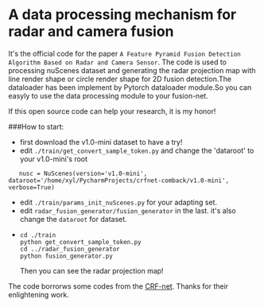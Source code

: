 # A data processing mechanism for radar and camera fusion
It's the official code for the paper `A Feature Pyramid Fusion Detection Algorithm Based on Radar and Camera Sensor`.
The code is used to processing nuScenes dataset and generating the radar projection map with line render shape or circle render shape for 2D fusion detection.The dataloader has been implement by Pytorch dataloader module.So you can easyly to use the data processing module to your fusion-net.

If this open source code can help your research, it is my honor!

###How to start:
- first download the v1.0-mini dataset to have a try!
- edit `./train/get_convert_sample_token.py` and change the 'dataroot' to  your v1.0-mini's root
 ```
    nusc = NuScenes(version='v1.0-mini', dataroot='/home/xyl/PycharmProjects/crfnet-comback/v1.0-mini', verbose=True)
```
- edit `./train/params_init_nuScenes.py` for your adapting set.
- edit `radar_fusion_generator/fusion_generator` in the last. it's also change
the `dataroot` for dataset.
- ```
  cd ./train
  python get_convert_sample_token.py
  cd ../radar_fusion_generator
  python fusion_generator.py
  ```
  Then you can see the radar projection map!



The code borrorws some codes from the [CRF-net](https://github.com/TUMFTM/CameraRadarFusionNet).
Thanks for their enlightening work.



